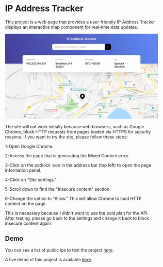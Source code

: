 # IP Address Tracker

This project is a web page that provides a user-friendly IP Address Tracker displays an interactive map component for real-time data updates.

![Credit Card Form Demo](desktop-design.jpg)

The site will not work initially because web browsers, such as Google Chrome, block HTTP requests from pages loaded via HTTPS for security reasons. If you want to try the site, please follow these steps:

1-Open Google Chrome.

2-Access the page that is generating the Mixed Content error.

3-Click on the padlock icon in the address bar (top left) to open the page information panel.

4-Click on "Site settings."

5-Scroll down to find the "Insecure content" section.

6-Change the option to "Allow." This will allow Chrome to load HTTP content on the page. 

This is necessary because I didn't want to use the paid plan for the API. After testing, please go back to the settings and change it back to block insecure content again.

## Demo
You can see a list of public ips to test the project [here](https://ipinfo.io/ips).

A live demo of this project is available  [here](https://apitrack.vercel.app/).



